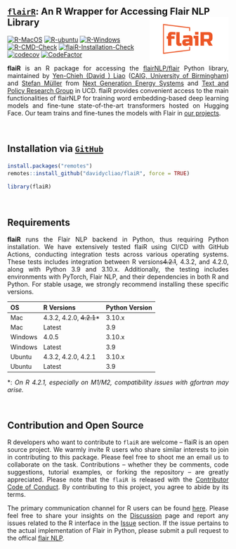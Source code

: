 
## <u>`flairR`</u>: An R Wrapper for Accessing Flair NLP Library <img src="man/figures/logo.png" align="right" width="180"/>

[![R-MacOS](https://github.com/davidycliao/flaiR/actions/workflows/r_macos.yml/badge.svg)](https://github.com/davidycliao/flaiR/actions/workflows/r_macos.yml)
[![R-ubuntu](https://github.com/davidycliao/flaiR/actions/workflows/r_ubuntu.yaml/badge.svg)](https://github.com/davidycliao/flaiR/actions/workflows/r_ubuntu.yaml)
[![R-Windows](https://github.com/davidycliao/flaiR/actions/workflows/r_window.yml/badge.svg)](https://github.com/davidycliao/flaiR/actions/workflows/r_window.yml)
[![R-CMD-Check](https://github.com/davidycliao/flaiR/actions/workflows/r.yml/badge.svg)](https://github.com/davidycliao/flaiR/actions/workflows/r.yml)
[![flaiR-Installation-Check](https://github.com/davidycliao/flaiR/actions/workflows/R-CMD-check.yml/badge.svg)](https://github.com/davidycliao/flaiR/actions/workflows/R-CMD-check.yml)
[![codecov](https://codecov.io/gh/davidycliao/flaiR/graph/badge.svg?token=CPIBIB6L78)](https://codecov.io/gh/davidycliao/flaiR)
[![CodeFactor](https://www.codefactor.io/repository/github/davidycliao/flair/badge)](https://www.codefactor.io/repository/github/davidycliao/flair)

<!-- README.md is generated from README.Rmd. Please edit that file -->

<div style="text-align: justify">

**flaiR** is an R package for accessing the
[flairNLP/flair](flairNLP/flair) Python library, maintained by
[Yen-Chieh (David ) Liao](https://davidycliao.github.io) ([CAIG,
University of Birmingham]()) and [Stefan
Müller](https://muellerstefan.net) from [Next Generation Energy
Systems](https://www.nexsys-energy.ie) and [Text and Policy Research
Group](https://text-and-policy.com) in UCD. flaiR provides convenient
access to the main functionalities of flairNLP for training word
embedding-based deep learning models and fine-tune state-of-the-art
transformers hosted on Hugging Face. Our team trains and fine-tunes the
models with Flair in [our projects]().

</div>

<br>

## Installation via <u>**`GitHub`**</u>

``` r
install.packages("remotes")
remotes::install_github("davidycliao/flaiR", force = TRUE)
```

``` r
library(flaiR)
```

<br>

## Requirements

<div style="text-align: justify">

**flaiR** runs the Flair NLP backend in Python, thus requiring Python
installation. We have extensively tested flaiR using CI/CD with GitHub
Actions, conducting integration tests across various operating systems.
These tests includes integration between R versions~~4.2.1~~, 4.3.2, and
4.2.0, along with Python 3.9 and 3.10.x. Additionally, the testing
includes environments with PyTorch, Flair NLP, and their dependencies in
both R and Python. For stable usage, we strongly recommend installing
these specific versions.

| OS      | R Versions                | Python Version |
|---------|---------------------------|----------------|
| Mac     | 4.3.2, 4.2.0, ~~4.2.1~~\* | 3.10.x         |
| Mac     | Latest                    | 3.9            |
| Windows | 4.0.5                     | 3.10.x         |
| Windows | Latest                    | 3.9            |
| Ubuntu  | 4.3.2, 4.2.0, 4.2.1       | 3.10.x         |
| Ubuntu  | Latest                    | 3.9            |

\*: *On R 4.2.1, especially on M1/M2, compatibility issues with gfortran
may arise.*

<br>

</div>

## Contribution and Open Source

<div style="text-align: justify">

R developers who want to contribute to `flaiR` are welcome – flaiR is an
open source project. We warmly invite R users who share similar
interests to join in contributing to this package. Please feel free to
shoot me an email us to collaborate on the task. Contributions – whether
they be comments, code suggestions, tutorial examples, or forking the
repository – are greatly appreciated. Please note that the `flaiR` is
released with the [Contributor Code of
Conduct](https://github.com/davidycliao/flaiR/blob/master/CONDUCT.md).
By contributing to this project, you agree to abide by its terms.

The primary communication channel for R users can be found
[here](https://github.com/davidycliao/flaiR/discussions). Please feel
free to share your insights on the
[Discussion](https://github.com/davidycliao/flaiR/discussions) page and
report any issues related to the R interface in the
[Issue](https://github.com/davidycliao/flaiR/issues) section. If the
issue pertains to the actual implementation of Flair in Python, please
submit a pull request to the offical [flair
NLP](https://github.com/flairnlp/flair).

</div>

<br>
